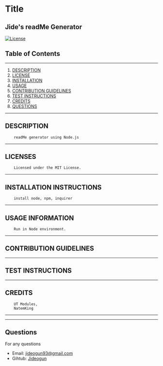 # Title
Jide's readMe Generator
---
 
[![License](https://img.shields.io/badge/License-MIT-orange.svg)](https://opensource.org/licenses/MIT)
## Table of Contents
---
1. [DESCRIPTION](#description)
2. [LICENSE](#licenses)
3. [INSTALLATION](#installation-instructions)
4. [USAGE](#usage-information)
5. [CONTRIBUTION GUIDELINES](#contribution-guidelines)
6. [TEST INSTRUCTIONS](#test-instructions)
7. [CREDITS](#credits)
8. [QUESTIONS](#questions)
---

 ## DESCRIPTION
 
        readMe generator using Node.js

 ---

 ## LICENSES
 
 
        Licensed under the MIT License.
 ---

 ## INSTALLATION INSTRUCTIONS
 
        install node, npm, inquirer

 ---

 ## USAGE INFORMATION
 
        Run in Node environment.

 ---

## CONTRIBUTION GUIDELINES


---

## TEST INSTRUCTIONS


---


## CREDITS

        UT Modules,
        NatemKing
---


---
## Questions

For any questions 
- Email: [jideogun93@gmail.com](mailto:jideogun93@gmail.com)
- Gihtub: [Jideogun](https://github.com/Jideogun)
 